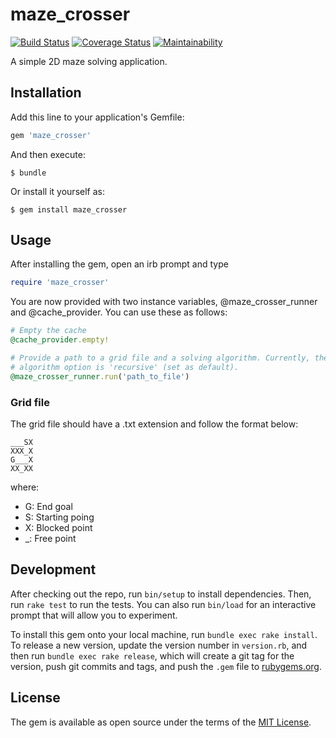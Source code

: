 # maze_crosser

[![Build Status](https://travis-ci.org/kiriakosv/maze_crosser.svg?branch=master)](https://travis-ci.org/kiriakosv/maze_crosser)
[![Coverage Status](https://coveralls.io/repos/github/kiriakosv/maze_crosser/badge.svg)](https://coveralls.io/github/kiriakosv/maze_crosser)
[![Maintainability](https://api.codeclimate.com/v1/badges/ade071d041026dd0928d/maintainability)](https://codeclimate.com/github/kiriakosv/maze_crosser/maintainability)

A simple 2D maze solving application.

## Installation

Add this line to your application's Gemfile:

```ruby
gem 'maze_crosser'
```

And then execute:

    $ bundle

Or install it yourself as:

    $ gem install maze_crosser

## Usage

After installing the gem, open an irb prompt and type
```ruby
require 'maze_crosser'
```
You are now provided with two instance variables, @maze_crosser_runner and @cache_provider. You can use these as follows:
```ruby
# Empty the cache
@cache_provider.empty!

# Provide a path to a grid file and a solving algorithm. Currently, the only
# algorithm option is 'recursive' (set as default).
@maze_crosser_runner.run('path_to_file')
```
### Grid file
The grid file should have a .txt extension and follow the format below:
```
___SX
XXX_X
G___X
XX_XX
```
where:
* G: End goal
* S: Starting poing
* X: Blocked point
* _: Free point

## Development

After checking out the repo, run `bin/setup` to install dependencies. Then, run `rake test` to run the tests. You can also run `bin/load` for an interactive prompt that will allow you to experiment.

To install this gem onto your local machine, run `bundle exec rake install`. To release a new version, update the version number in `version.rb`, and then run `bundle exec rake release`, which will create a git tag for the version, push git commits and tags, and push the `.gem` file to [rubygems.org](https://rubygems.org).

## License

The gem is available as open source under the terms of the [MIT License](http://opensource.org/licenses/MIT).
